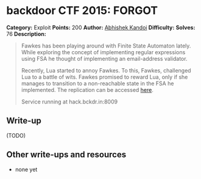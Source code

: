 # backdoor CTF 2015: FORGOT

**Category:** Exploit
**Points:** 200
**Author:** [Abhishek Kandoi](https://backdoor.sdslabs.co/users/abhikandoi2000)
**Difficulty:**
**Solves:** 76
**Description:** 

> Fawkes has been playing around with Finite State Automaton lately. While exploring the concept of implementing regular expressions using FSA he thought of implementing an email-address validator.
> 
> Recently, Lua started to annoy Fawkes. To this, Fawkes, challenged Lua to a battle of wits. Fawkes promised to reward Lua, only if she manages to transition to a non-reachable state in the FSA he implemented. The replication can be accessed [here](ttp://hack.bckdr.in/FORGOT/forgot-724a09c084a9df46d8555bf77612e612.tar.gz).
> 
> Service running at hack.bckdr.in:8009

## Write-up

(TODO)

## Other write-ups and resources

* none yet